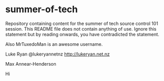 summer-of-tech
==============

Repository containing content for the summer of tech source control 101 session.
This README file does not contain anything of use. Ignore this statement but by reading onwards, you have
contradicted the statement.

Also MrTuxedoMan is an awesome username.

Luke Ryan @lukeryannetnz http://lukeryan.net.nz

Max Annear-Henderson


Hi
